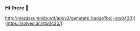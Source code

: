 ### Hi there 👋

http://mazassumnida.wtf/api/v2/generate_badge?boj=stu0430)](https://solved.ac/stu0430/)
